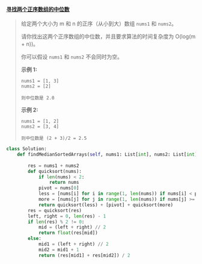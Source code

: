 #### [寻找两个正序数组的中位数](https://leetcode-cn.com/problems/median-of-two-sorted-arrays/)

> 
> 给定两个大小为 m 和 n 的正序（从小到大）数组 `nums1` 和 `nums2`。
>
> 请你找出这两个正序数组的中位数，并且要求算法的时间复杂度为 O(log(m + n))。
>
> 你可以假设 `nums1` 和 `nums2` 不会同时为空。
>
>  
>
> **示例 1:**
>
> ```
> nums1 = [1, 3]
> nums2 = [2]
> 
> 则中位数是 2.0
> ```
>
> **示例 2:**
>
> ```
> nums1 = [1, 2]
> nums2 = [3, 4]
> 
> 则中位数是 (2 + 3)/2 = 2.5
> ```



```python
class Solution:
    def findMedianSortedArrays(self, nums1: List[int], nums2: List[int]) -> float:
        
        res = nums1 + nums2
        def quicksort(nums):
            if len(nums) < 2:
                return nums
            pivot = nums[0]
            less = [nums[i] for i in range(1, len(nums)) if nums[i] < pivot]
            more = [nums[j] for j in range(1, len(nums)) if nums[j] >= pivot]
            return quicksort(less) + [pivot] + quicksort(more)
        res = quicksort(res)
        left, right = 0, len(res) - 1
        if len(res) % 2 != 0:
            mid = (left + right) // 2
            return float(res[mid])
        else:
            mid1 = (left + right) // 2
            mid2 = mid1 + 1
            return (res[mid1] + res[mid2]) / 2

```

